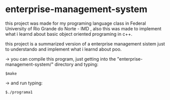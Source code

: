 # enterprise-management-system

this project was made for my programing language class in Federal University of Rio Grande do Norte - IMD , also this was made to implement what i learnd about basic object oriented programing in c++.

this project is a summarized version of a enterprise management sistem just to understando and implement what i learnd about poo.

-> you can compile this program, just getting into the "enterprise-management-system/" directory and typing:
    
    $make

-> and run typing:

    $./programa1
